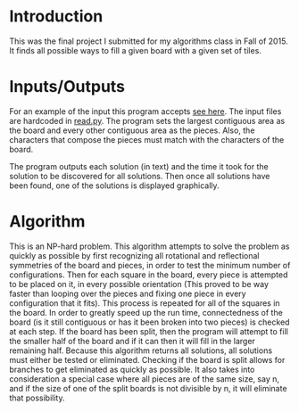# Introduction
This was the final project I submitted for my algorithms class in Fall of 2015. It finds all possible ways to fill a given board with a given set of tiles.

# Inputs/Outputs
For an example of the input this program accepts <a href="/tiling_problem/boards/checkerboard">see here</a>. The input files are hardcoded in <a href="/tiling_problem/read.py">read.py</a>. The program sets the largest contiguous area as the board and every other contiguous area as the pieces. Also, the characters that compose the pieces must match with the characters of the board.

The program outputs each solution (in text) and the time it took for the solution to be discovered for all solutions. Then once all solutions have been found, one of the solutions is displayed graphically.

# Algorithm
This is an NP-hard problem. This algorithm attempts to solve the problem as quickly as possible by first recognizing all rotational and reflectional symmetries of the board and pieces, in order to test the minimum number of configurations. Then for each square in the board, every piece is attempted to be placed on it, in every possible orientation (This proved to be way faster than looping over the pieces and fixing one piece in every configuration that it fits). This process is repeated for all of the squares in the board. In order to greatly speed up the run time, connectedness of the board (is it still contiguous or has it been broken into two pieces) is checked at each step. If the board has been split, then the program will attempt to fill the smaller half of the board and if it can then it will fill in the larger remaining half. Because this algorithm returns all solutions, all solutions must either be tested or eliminated. Checking if the board is split allows for branches to get eliminated as quickly as possible. It also takes into consideration a special case where all pieces are of the same size, say n, and if the size of one of the split boards is not divisible by n, it will eliminate that possibility.
